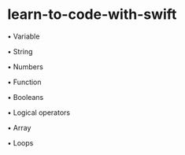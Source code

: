 # learn-to-code-with-swift

• Variable

• String

• Numbers

• Function

• Booleans

• Logical operators

• Array

• Loops
